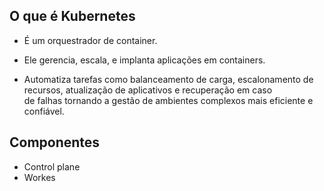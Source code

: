 ## O que é Kubernetes

* É um orquestrador de container.

* Ele gerencia, escala, e implanta aplicações em containers. </br>
* Automatiza tarefas como balanceamento de carga, escalonamento de recursos, atualização de aplicativos e recuperação em caso </br> 
de falhas tornando a gestão de ambientes complexos mais eficiente e confiável.


## Componentes

* Control plane
* Workes